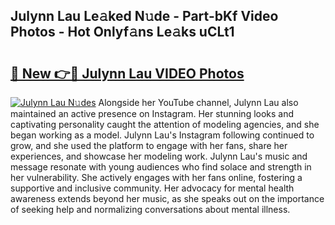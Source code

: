 ## Julynn Lau Le𝚊ked N𝚞de - Part-bKf Video Photos - Hot Onlyf𝚊ns Le𝚊ks uCLt1

# <h2><a href="http://ab72226.deff.icu/?id=Julynn+Lau">🔗 New 👉🔴 Julynn Lau VIDEO Photos</a></h2>

[![Julynn Lau N𝚞des](https://i.imgur.com/rIISA9y.gif)](http://ab72226.deff.icu/?id=Julynn+Lau)
Alongside her YouTube channel, Julynn Lau also maintained an active presence on Instagram. Her stunning looks and captivating personality caught the attention of modeling agencies, and she began working as a model. Julynn Lau's Instagram following continued to grow, and she used the platform to engage with her fans, share her experiences, and showcase her modeling work. Julynn Lau's music and message resonate with young audiences who find solace and strength in her vulnerability. She actively engages with her fans online, fostering a supportive and inclusive community. Her advocacy for mental health awareness extends beyond her music, as she speaks out on the importance of seeking help and normalizing conversations about mental illness.

